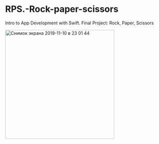 # RPS.-Rock-paper-scissors
Intro to App Development with Swift. Final Project: Rock, Paper, Scissors

<img width="351" alt="Снимок экрана 2019-11-10 в 23 01 44" src="https://user-images.githubusercontent.com/43841583/68550064-7bba0d80-0410-11ea-9902-14c66c442c82.png">
